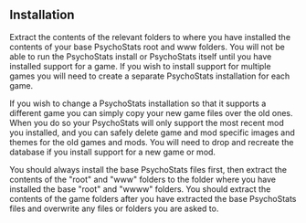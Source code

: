## **Installation**

Extract the contents of the relevant folders to where you have installed the contents of your base PsychoStats root and www folders.  You will not be able to run the PsychoStats install or PsychoStats itself until you have installed support for a game.  If you wish to install support for multiple games you will need to create a separate PsychoStats installation for each game.

If you wish to change a PsychoStats installation so that it supports a different game you can simply copy your new game files over the old ones.  When you do so your PsychoStats will only support the most recent mod you installed, and you can safely delete game and mod specific images and themes for the old games and mods.  You will need to drop and recreate the database if you install support for a new game or mod.

You should always install the base PsychoStats files first, then extract the contents of the "root" and "www" folders to the folder where you have installed the base "root" and "wwww" folders.  You should extract the contents of the game folders after you have extracted the base PsychoStats files and overwrite any files or folders you are asked to.
